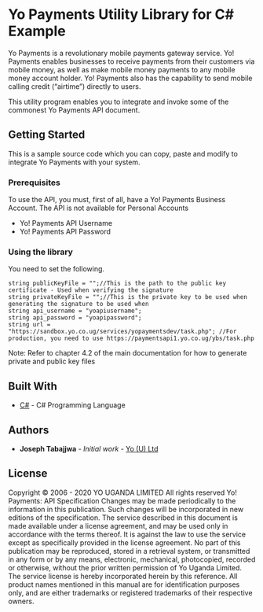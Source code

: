 # Yo Payments Utility Library for C# Example

Yo Payments is a revolutionary mobile payments gateway service. Yo! Payments enables businesses to receive payments from their customers via mobile money, as well as make mobile money payments to any mobile money account holder. Yo! Payments also has the capability to send mobile calling credit (“airtime”) directly to users. 

This utility program enables you to integrate and invoke some of the commonest Yo Payments API document.

## Getting Started
This is a sample source code which you can copy, paste and modify to integrate Yo Payments with your system.

### Prerequisites

To use the API, you must, first of all, have a Yo! Payments Business Account. The API is not available for Personal Accounts

* Yo! Payments API Username
* Yo! Payments API Password

### Using the library

You need to set the following.

```
string publicKeyFile = "";//This is the path to the public key certificate - Used when verifying the signature
string privateKeyFile = "";//This is the private key to be used when generating the signature to be used when 
string api_username = "yoapiusername";
string api_password = "yoapipassword"; 
string url = "https://sandbox.yo.co.ug/services/yopaymentsdev/task.php"; //For production, you need to use https://paymentsapi1.yo.co.ug/ybs/task.php

```

Note: Refer to chapter 4.2 of the main documentation for how to generate private and public key files

## Built With

* [C#](https://docs.microsoft.com/en-us/dotnet/csharp/) - C# Programming Language 

## Authors

* **Joseph Tabajjwa** - *Initial work* - [Yo (U) Ltd](https://github.com/YO-Uganda)

## License
Copyright © 2006 - 2020 YO UGANDA LIMITED All rights reserved
Yo! Payments: API Specification
Changes may be made periodically to the information in this publication. Such changes will be
incorporated in new editions of the specification. The service described in this document is made
available under a license agreement, and may be used only in accordance with the terms thereof. It is
against the law to use the service except as specifically provided in the license agreement. No part of this
publication may be reproduced, stored in a retrieval system, or transmitted in any form or by any means,
electronic, mechanical, photocopied, recorded or otherwise, without the prior written permission of Yo
Uganda Limited.
The service license is hereby incorporated herein by this reference.
All product names mentioned in this manual are for identification purposes only, and are either
trademarks or registered trademarks of their respective owners.
